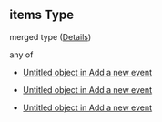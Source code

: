 ## items Type

merged type ([Details](add-event-anyof-scheduled-event-properties-conditions-items.md))

any of

*   [Untitled object in Add a new event](add-event-anyof-scheduled-event-properties-conditions-items-anyof-0.md "check type definition")

*   [Untitled object in Add a new event](add-event-anyof-scheduled-event-properties-conditions-items-anyof-1.md "check type definition")

*   [Untitled object in Add a new event](add-event-anyof-scheduled-event-properties-conditions-items-anyof-2.md "check type definition")

